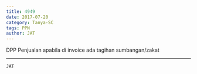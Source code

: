 ```yaml
---
title: 4949
date: 2017-07-20
category: Tanya-SC
tags: PPN
author: JAT
---
```


DPP Penjualan apabila di invoice ada tagihan sumbangan/zakat

---



`JAT`

